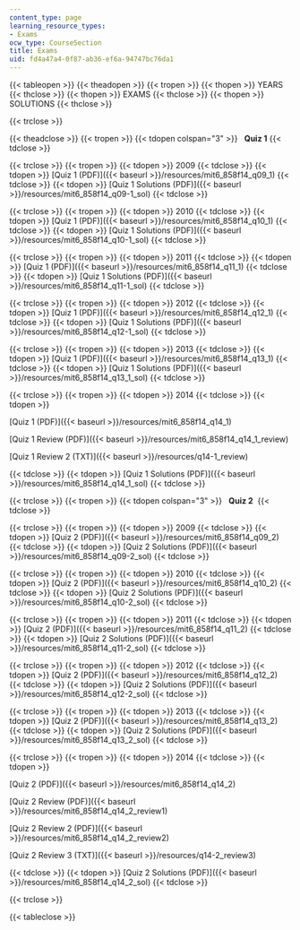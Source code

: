 ```yaml
---
content_type: page
learning_resource_types:
- Exams
ocw_type: CourseSection
title: Exams
uid: fd4a47a4-0f87-ab36-ef6a-94747bc76da1
---
```


{{< tableopen >}}
{{< theadopen >}}
{{< tropen >}}
{{< thopen >}}
YEARS
{{< thclose >}}
{{< thopen >}}
EXAMS
{{< thclose >}}
{{< thopen >}}
SOLUTIONS
{{< thclose >}}

{{< trclose >}}

{{< theadclose >}}
{{< tropen >}}
{{< tdopen colspan="3" >}}
  **Quiz 1** 
{{< tdclose >}}

{{< trclose >}}
{{< tropen >}}
{{< tdopen >}}
2009
{{< tdclose >}}
{{< tdopen >}}
[Quiz 1 (PDF)]({{< baseurl >}}/resources/mit6_858f14_q09_1)
{{< tdclose >}}
{{< tdopen >}}
[Quiz 1 Solutions (PDF)]({{< baseurl >}}/resources/mit6_858f14_q09-1_sol)
{{< tdclose >}}

{{< trclose >}}
{{< tropen >}}
{{< tdopen >}}
2010
{{< tdclose >}}
{{< tdopen >}}
[Quiz 1 (PDF)]({{< baseurl >}}/resources/mit6_858f14_q10_1)
{{< tdclose >}}
{{< tdopen >}}
[Quiz 1 Solutions (PDF)]({{< baseurl >}}/resources/mit6_858f14_q10-1_sol)
{{< tdclose >}}

{{< trclose >}}
{{< tropen >}}
{{< tdopen >}}
2011
{{< tdclose >}}
{{< tdopen >}}
[Quiz 1 (PDF)]({{< baseurl >}}/resources/mit6_858f14_q11_1)
{{< tdclose >}}
{{< tdopen >}}
[Quiz 1 Solutions (PDF)]({{< baseurl >}}/resources/mit6_858f14_q11-1_sol)
{{< tdclose >}}

{{< trclose >}}
{{< tropen >}}
{{< tdopen >}}
2012
{{< tdclose >}}
{{< tdopen >}}
[Quiz 1 (PDF)]({{< baseurl >}}/resources/mit6_858f14_q12_1)
{{< tdclose >}}
{{< tdopen >}}
[Quiz 1 Solutions (PDF)]({{< baseurl >}}/resources/mit6_858f14_q12-1_sol)
{{< tdclose >}}

{{< trclose >}}
{{< tropen >}}
{{< tdopen >}}
2013
{{< tdclose >}}
{{< tdopen >}}
[Quiz 1 (PDF)]({{< baseurl >}}/resources/mit6_858f14_q13_1)
{{< tdclose >}}
{{< tdopen >}}
[Quiz 1 Solutions (PDF)]({{< baseurl >}}/resources/mit6_858f14_q13_1_sol)
{{< tdclose >}}

{{< trclose >}}
{{< tropen >}}
{{< tdopen >}}
2014
{{< tdclose >}}
{{< tdopen >}}


[Quiz 1 (PDF)]({{< baseurl >}}/resources/mit6_858f14_q14_1)

[Quiz 1 Review (PDF)]({{< baseurl >}}/resources/mit6_858f14_q14_1_review)

[Quiz 1 Review 2 (TXT)]({{< baseurl >}}/resources/q14-1_review)


{{< tdclose >}}
{{< tdopen >}}
[Quiz 1 Solutions (PDF)]({{< baseurl >}}/resources/mit6_858f14_q14_1_sol)
{{< tdclose >}}

{{< trclose >}}
{{< tropen >}}
{{< tdopen colspan="3" >}}
  **Quiz 2** 
{{< tdclose >}}

{{< trclose >}}
{{< tropen >}}
{{< tdopen >}}
2009
{{< tdclose >}}
{{< tdopen >}}
[Quiz 2 (PDF)]({{< baseurl >}}/resources/mit6_858f14_q09_2)
{{< tdclose >}}
{{< tdopen >}}
[Quiz 2 Solutions (PDF)]({{< baseurl >}}/resources/mit6_858f14_q09-2_sol)
{{< tdclose >}}

{{< trclose >}}
{{< tropen >}}
{{< tdopen >}}
2010
{{< tdclose >}}
{{< tdopen >}}
[Quiz 2 (PDF)]({{< baseurl >}}/resources/mit6_858f14_q10_2)
{{< tdclose >}}
{{< tdopen >}}
[Quiz 2 Solutions (PDF)]({{< baseurl >}}/resources/mit6_858f14_q10-2_sol)
{{< tdclose >}}

{{< trclose >}}
{{< tropen >}}
{{< tdopen >}}
2011
{{< tdclose >}}
{{< tdopen >}}
[Quiz 2 (PDF)]({{< baseurl >}}/resources/mit6_858f14_q11_2)
{{< tdclose >}}
{{< tdopen >}}
[Quiz 2 Solutions (PDF)]({{< baseurl >}}/resources/mit6_858f14_q11-2_sol)
{{< tdclose >}}

{{< trclose >}}
{{< tropen >}}
{{< tdopen >}}
2012
{{< tdclose >}}
{{< tdopen >}}
[Quiz 2 (PDF)]({{< baseurl >}}/resources/mit6_858f14_q12_2)
{{< tdclose >}}
{{< tdopen >}}
[Quiz 2 Solutions (PDF)]({{< baseurl >}}/resources/mit6_858f14_q12-2_sol)
{{< tdclose >}}

{{< trclose >}}
{{< tropen >}}
{{< tdopen >}}
2013
{{< tdclose >}}
{{< tdopen >}}
[Quiz 2 (PDF)]({{< baseurl >}}/resources/mit6_858f14_q13_2)
{{< tdclose >}}
{{< tdopen >}}
[Quiz 2 Solutions (PDF)]({{< baseurl >}}/resources/mit6_858f14_q13_2_sol)
{{< tdclose >}}

{{< trclose >}}
{{< tropen >}}
{{< tdopen >}}
2014
{{< tdclose >}}
{{< tdopen >}}


[Quiz 2 (PDF)]({{< baseurl >}}/resources/mit6_858f14_q14_2)

[Quiz 2 Review (PDF)]({{< baseurl >}}/resources/mit6_858f14_q14_2_review1)

[Quiz 2 Review 2 (PDF)]({{< baseurl >}}/resources/mit6_858f14_q14_2_review2)

[Quiz 2 Review 3 (TXT)]({{< baseurl >}}/resources/q14-2_review3)


{{< tdclose >}}
{{< tdopen >}}
[Quiz 2 Solutions (PDF)]({{< baseurl >}}/resources/mit6_858f14_q14_2_sol)
{{< tdclose >}}

{{< trclose >}}

{{< tableclose >}}